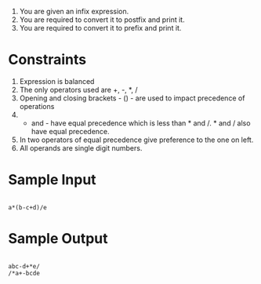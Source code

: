 1. You are given an infix expression.
2. You are required to convert it to postfix and print it.
3. You are required to convert it to prefix and print it.


# Constraints

1. Expression is balanced
2. The only operators used are +, -, *, /
3. Opening and closing brackets - () - are used to impact precedence of operations
4. + and - have equal precedence which is less than * and /. * and / also have equal precedence.
5. In two operators of equal precedence give preference to the one on left.
6. All operands are single digit numbers.

# Sample Input

<code>
a*(b-c+d)/e
</code>

# Sample Output

<code>
abc-d+*e/
/*a+-bcde
</code>